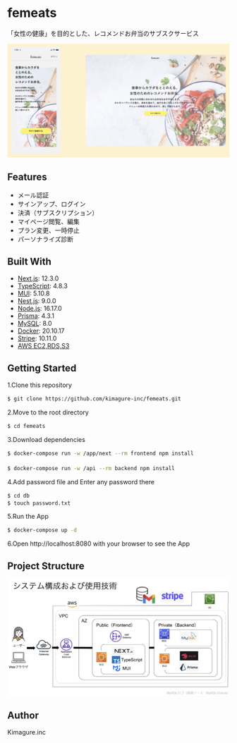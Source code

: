 # femeats

「女性の健康」を目的とした、レコメンドお弁当のサブスクサービス

![Top](https://github.com/yuko1113/image/blob/main/femeats-top.png)

## Features

- メール認証
- サインアップ、ログイン
- 決済（サブスクリプション）
- マイページ閲覧、編集
- プラン変更、一時停止
- パーソナライズ診断

## Built With

- [Next.js](https://nextjs.org/): 12.3.0
- [TypeScript](https://www.typescriptlang.org/): 4.8.3
- [MUI](https://mui.com/): 5.10.8
- [Nest.js](https://nestjs.com/): 9.0.0
- [Node.js](https://nodejs.org/ja/): 16.17.0
- [Prisma](https://www.prisma.io/): 4.3.1
- [MySQL](https://www.mysql.com/jp/): 8.0
- [Docker](https://www.docker.com/): 20.10.17
- [Stripe](https://stripe.com/jp): 10.11.0
- [AWS EC2,RDS,S3](https://aws.amazon.com/jp/)

## Getting Started

1.Clone this repository

```bash
$ git clone https://github.com/kimagure-inc/femeats.git
```

2.Move to the root directory

```bash
$ cd femeats
```

3.Download dependencies

```bash
$ docker-compose run -w /app/next --rm frontend npm install

$ docker-compose run -w /api --rm backend npm install
```

4.Add password file and Enter any password there

```bash
$ cd db
$ touch password.txt
```

5.Run the App

```bash
$ docker-compose up -d
```

6.Open http://localhost:8080 with your browser to see the App

## Project Structure

![Architecture](https://github.com/yuko1113/image/blob/main/architecture.png)

## Author

Kimagure.inc
